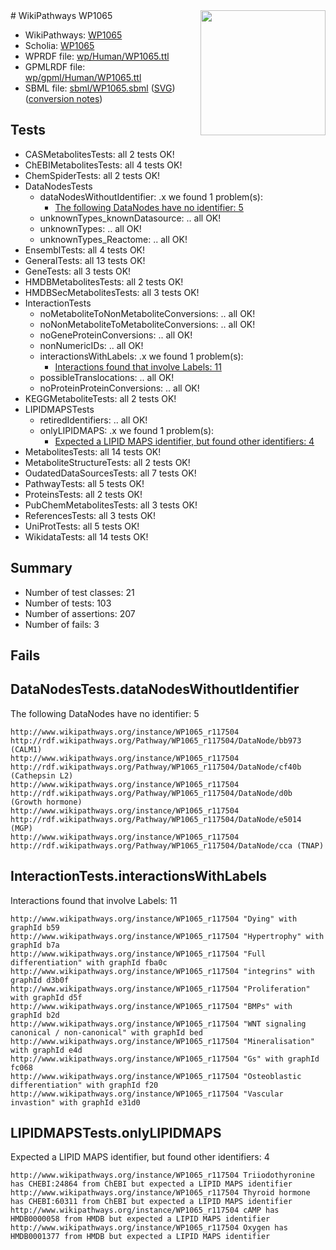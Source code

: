 <img style="float: right; width: 200px" src="../logo.png" />
# WikiPathways WP1065

* WikiPathways: [WP1065](https://identifiers.org/wikipathways:WP1065)
* Scholia: [WP1065](https://scholia.toolforge.org/wikipathways/WP1065)
* WPRDF file: [wp/Human/WP1065.ttl](../wp/Human/WP1065.ttl)
* GPMLRDF file: [wp/gpml/Human/WP1065.ttl](../wp/gpml/Human/WP1065.ttl)
* SBML file: [sbml/WP1065.sbml](../sbml/WP1065.sbml) ([SVG](../sbml/WP1065.svg)) ([conversion notes](../sbml/WP1065.txt))

## Tests
* CASMetabolitesTests: all 2 tests OK!
* ChEBIMetabolitesTests: all 4 tests OK!
* ChemSpiderTests: all 2 tests OK!
* DataNodesTests
    * dataNodesWithoutIdentifier: .x we found 1 problem(s):
        * [The following DataNodes have no identifier: 5](#d2d32fa4)
    * unknownTypes_knownDatasource: .. all OK!
    * unknownTypes: .. all OK!
    * unknownTypes_Reactome: .. all OK!
* EnsemblTests: all 4 tests OK!
* GeneralTests: all 13 tests OK!
* GeneTests: all 3 tests OK!
* HMDBMetabolitesTests: all 2 tests OK!
* HMDBSecMetabolitesTests: all 3 tests OK!
* InteractionTests
    * noMetaboliteToNonMetaboliteConversions: .. all OK!
    * noNonMetaboliteToMetaboliteConversions: .. all OK!
    * noGeneProteinConversions: .. all OK!
    * nonNumericIDs: .. all OK!
    * interactionsWithLabels: .x we found 1 problem(s):
        * [Interactions found that involve Labels: 11](#fe97a8b9)
    * possibleTranslocations: .. all OK!
    * noProteinProteinConversions: .. all OK!
* KEGGMetaboliteTests: all 2 tests OK!
* LIPIDMAPSTests
    * retiredIdentifiers: .. all OK!
    * onlyLIPIDMAPS: .x we found 1 problem(s):
        * [Expected a LIPID MAPS identifier, but found other identifiers: 4](#48cc60bb)
* MetabolitesTests: all 14 tests OK!
* MetaboliteStructureTests: all 2 tests OK!
* OudatedDataSourcesTests: all 7 tests OK!
* PathwayTests: all 5 tests OK!
* ProteinsTests: all 2 tests OK!
* PubChemMetabolitesTests: all 3 tests OK!
* ReferencesTests: all 3 tests OK!
* UniProtTests: all 5 tests OK!
* WikidataTests: all 14 tests OK!


## Summary

* Number of test classes: 21
* Number of tests: 103
* Number of assertions: 207
* Number of fails: 3

## Fails

<a name="d2d32fa4" />

## DataNodesTests.dataNodesWithoutIdentifier

The following DataNodes have no identifier: 5
```
http://www.wikipathways.org/instance/WP1065_r117504 http://rdf.wikipathways.org/Pathway/WP1065_r117504/DataNode/bb973 (CALM1)
http://www.wikipathways.org/instance/WP1065_r117504 http://rdf.wikipathways.org/Pathway/WP1065_r117504/DataNode/cf40b (Cathepsin L2)
http://www.wikipathways.org/instance/WP1065_r117504 http://rdf.wikipathways.org/Pathway/WP1065_r117504/DataNode/d0b (Growth hormone)
http://www.wikipathways.org/instance/WP1065_r117504 http://rdf.wikipathways.org/Pathway/WP1065_r117504/DataNode/e5014 (MGP)
http://www.wikipathways.org/instance/WP1065_r117504 http://rdf.wikipathways.org/Pathway/WP1065_r117504/DataNode/cca (TNAP)
```

<a name="fe97a8b9" />

## InteractionTests.interactionsWithLabels

Interactions found that involve Labels: 11
```
http://www.wikipathways.org/instance/WP1065_r117504 "Dying" with graphId b59
http://www.wikipathways.org/instance/WP1065_r117504 "Hypertrophy" with graphId b7a
http://www.wikipathways.org/instance/WP1065_r117504 "Full differentiation" with graphId fba0c
http://www.wikipathways.org/instance/WP1065_r117504 "integrins" with graphId d3b0f
http://www.wikipathways.org/instance/WP1065_r117504 "Proliferation" with graphId d5f
http://www.wikipathways.org/instance/WP1065_r117504 "BMPs" with graphId b2d
http://www.wikipathways.org/instance/WP1065_r117504 "WNT signaling
canonical / non-canonical" with graphId bed
http://www.wikipathways.org/instance/WP1065_r117504 "Mineralisation" with graphId e4d
http://www.wikipathways.org/instance/WP1065_r117504 "Gs" with graphId fc068
http://www.wikipathways.org/instance/WP1065_r117504 "Osteoblastic
differentiation" with graphId f20
http://www.wikipathways.org/instance/WP1065_r117504 "Vascular invastion" with graphId e31d0
```

<a name="48cc60bb" />

## LIPIDMAPSTests.onlyLIPIDMAPS

Expected a LIPID MAPS identifier, but found other identifiers: 4
```
http://www.wikipathways.org/instance/WP1065_r117504 Triiodothyronine has CHEBI:24864 from ChEBI but expected a LIPID MAPS identifier
http://www.wikipathways.org/instance/WP1065_r117504 Thyroid hormone has CHEBI:60311 from ChEBI but expected a LIPID MAPS identifier
http://www.wikipathways.org/instance/WP1065_r117504 cAMP has HMDB0000058 from HMDB but expected a LIPID MAPS identifier
http://www.wikipathways.org/instance/WP1065_r117504 Oxygen has HMDB0001377 from HMDB but expected a LIPID MAPS identifier
```

